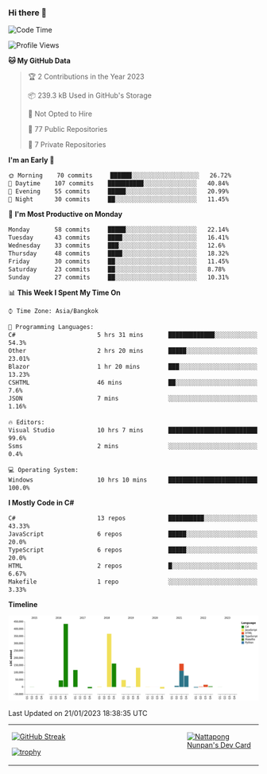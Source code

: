 ### Hi there 👋

<!--START_SECTION:waka-->
![Code Time](http://img.shields.io/badge/Code%20Time-405%20hrs%2019%20mins-blue)

![Profile Views](http://img.shields.io/badge/Profile%20Views-0-blue)

**🐱 My GitHub Data** 

> 🏆 2 Contributions in the Year 2023
 > 
> 📦 239.3 kB Used in GitHub's Storage 
 > 
> 🚫 Not Opted to Hire
 > 
> 📜 77 Public Repositories 
 > 
> 🔑 7 Private Repositories  
 > 
**I'm an Early 🐤** 

```text
🌞 Morning    70 commits     ██████░░░░░░░░░░░░░░░░░░░   26.72% 
🌆 Daytime    107 commits    ██████████░░░░░░░░░░░░░░░   40.84% 
🌃 Evening    55 commits     █████░░░░░░░░░░░░░░░░░░░░   20.99% 
🌙 Night      30 commits     ██░░░░░░░░░░░░░░░░░░░░░░░   11.45%

```
📅 **I'm Most Productive on Monday** 

```text
Monday       58 commits     █████░░░░░░░░░░░░░░░░░░░░   22.14% 
Tuesday      43 commits     ████░░░░░░░░░░░░░░░░░░░░░   16.41% 
Wednesday    33 commits     ███░░░░░░░░░░░░░░░░░░░░░░   12.6% 
Thursday     48 commits     ████░░░░░░░░░░░░░░░░░░░░░   18.32% 
Friday       30 commits     ██░░░░░░░░░░░░░░░░░░░░░░░   11.45% 
Saturday     23 commits     ██░░░░░░░░░░░░░░░░░░░░░░░   8.78% 
Sunday       27 commits     ██░░░░░░░░░░░░░░░░░░░░░░░   10.31%

```


📊 **This Week I Spent My Time On** 

```text
⌚︎ Time Zone: Asia/Bangkok

💬 Programming Languages: 
C#                       5 hrs 31 mins       █████████████░░░░░░░░░░░░   54.3% 
Other                    2 hrs 20 mins       █████░░░░░░░░░░░░░░░░░░░░   23.01% 
Blazor                   1 hr 20 mins        ███░░░░░░░░░░░░░░░░░░░░░░   13.23% 
CSHTML                   46 mins             ██░░░░░░░░░░░░░░░░░░░░░░░   7.6% 
JSON                     7 mins              ░░░░░░░░░░░░░░░░░░░░░░░░░   1.16%

🔥 Editors: 
Visual Studio            10 hrs 7 mins       █████████████████████████   99.6% 
Ssms                     2 mins              ░░░░░░░░░░░░░░░░░░░░░░░░░   0.4%

💻 Operating System: 
Windows                  10 hrs 10 mins      █████████████████████████   100.0%

```

**I Mostly Code in C#** 

```text
C#                       13 repos            ██████████░░░░░░░░░░░░░░░   43.33% 
JavaScript               6 repos             █████░░░░░░░░░░░░░░░░░░░░   20.0% 
TypeScript               6 repos             █████░░░░░░░░░░░░░░░░░░░░   20.0% 
HTML                     2 repos             █░░░░░░░░░░░░░░░░░░░░░░░░   6.67% 
Makefile                 1 repo              ░░░░░░░░░░░░░░░░░░░░░░░░░   3.33%

```


**Timeline**

![Chart not found](https://raw.githubusercontent.com/aixasz/aixasz/main/charts/bar_graph.png) 


 Last Updated on 21/01/2023 18:38:35 UTC
<!--END_SECTION:waka-->

<table>
<tr>
<td width="70%" valign="top">
 
 [![GitHub Streak](http://github-readme-streak-stats.herokuapp.com?user=aixasz&theme=github-dark&hide_border=true&date_format=%5BY%20%5DM%20j)](https://git.io/streak-stats)

 [![trophy](https://github-profile-trophy.vercel.app/?username=aixasz&theme=onedark)](https://github.com/ryo-ma/github-profile-trophy)
 </td>
<td width="30%" valign="top">
 
<a href="https://app.daily.dev/aixasz"><img src="https://api.daily.dev/devcards/403207936e6547c9a85ea449e9f3abe8.png?r=re8" alt="Nattapong Nunpan's Dev Card"/></a>

 </td>
</tr>
</table>
 
